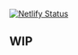 [![Netlify Status](https://api.netlify.com/api/v1/badges/c304d5d6-c978-484b-a126-bdbe0af350c0/deploy-status)](https://app.netlify.com/sites/botyjobs-staging/deploys)

## WIP
